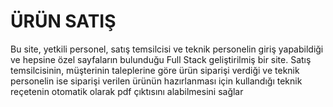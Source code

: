 # ÜRÜN SATIŞ 

Bu site, yetkili personel, satış temsilcisi ve teknik personelin giriş yapabildiği ve hepsine özel sayfaların bulunduğu Full Stack geliştirilmiş bir site. 
Satış temsilcisinin, müşterinin taleplerine göre ürün siparişi verdiği ve teknik personelin ise siparişi verilen ürünün hazırlanması için kullandığı 
teknik reçetenin otomatik olarak pdf çıktısını alabilmesini sağlar

